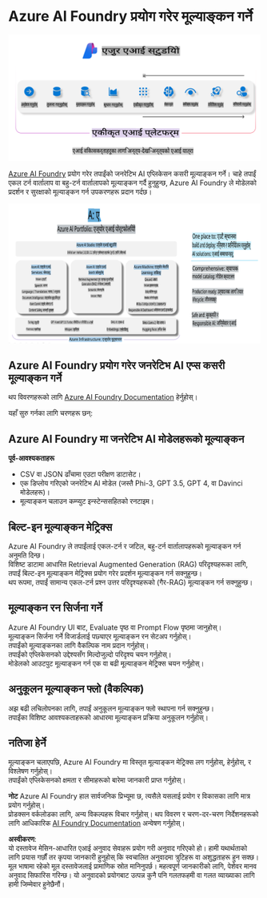 # **Azure AI Foundry प्रयोग गरेर मूल्याङ्कन गर्ने**

![aistudo](../../../../../translated_images/AIFoundry.61da8c74bccc0241ce9a4cb53a170912245871de9235043afcb796ccbc076fdc.ne.png)

[Azure AI Foundry](https://ai.azure.com?WT.mc_id=aiml-138114-kinfeylo) प्रयोग गरेर तपाईंको जनरेटिभ AI एप्लिकेसन कसरी मूल्याङ्कन गर्ने। चाहे तपाईं एकल टर्न वार्तालाप वा बहु-टर्न वार्तालापको मूल्याङ्कन गर्दै हुनुहुन्छ, Azure AI Foundry ले मोडेलको प्रदर्शन र सुरक्षाको मूल्याङ्कन गर्न उपकरणहरू प्रदान गर्दछ।

![aistudo](../../../../../translated_images/AIPortfolio.5aaa2b25e9157624a4542fe041d66a96a1c1ec6007e4e5aadd926c6ec8ce18b3.ne.png)

## Azure AI Foundry प्रयोग गरेर जनरेटिभ AI एप्स कसरी मूल्याङ्कन गर्ने
थप विवरणहरूको लागि [Azure AI Foundry Documentation](https://learn.microsoft.com/azure/ai-studio/how-to/evaluate-generative-ai-app?WT.mc_id=aiml-138114-kinfeylo) हेर्नुहोस्।

यहाँ सुरु गर्नका लागि चरणहरू छन्:

## Azure AI Foundry मा जनरेटिभ AI मोडेलहरूको मूल्याङ्कन

**पूर्व-आवश्यकताहरू**

- CSV वा JSON ढाँचामा एउटा परीक्षण डाटासेट।
- एक डिप्लोय गरिएको जनरेटिभ AI मोडेल (जस्तै Phi-3, GPT 3.5, GPT 4, वा Davinci मोडेलहरू)।
- मूल्याङ्कन चलाउन कम्प्युट इन्स्टेन्ससहितको रनटाइम।

## बिल्ट-इन मूल्याङ्कन मेट्रिक्स

Azure AI Foundry ले तपाईंलाई एकल-टर्न र जटिल, बहु-टर्न वार्तालापहरूको मूल्याङ्कन गर्न अनुमति दिन्छ।  
विशिष्ट डाटामा आधारित Retrieval Augmented Generation (RAG) परिदृश्यहरूका लागि, तपाईं बिल्ट-इन मूल्याङ्कन मेट्रिक्स प्रयोग गरेर प्रदर्शन मूल्याङ्कन गर्न सक्नुहुन्छ।  
थप रूपमा, तपाईं सामान्य एकल-टर्न प्रश्न उत्तर परिदृश्यहरूको (गैर-RAG) मूल्याङ्कन गर्न सक्नुहुन्छ।

## मूल्याङ्कन रन सिर्जना गर्ने

Azure AI Foundry UI बाट, Evaluate पृष्ठ वा Prompt Flow पृष्ठमा जानुहोस्।  
मूल्याङ्कन सिर्जना गर्ने विजार्डलाई पछ्याएर मूल्याङ्कन रन सेटअप गर्नुहोस्।  
तपाईंको मूल्याङ्कनका लागि वैकल्पिक नाम प्रदान गर्नुहोस्।  
तपाईंको एप्लिकेसनको उद्देश्यसँग मिल्दोजुल्दो परिदृश्य चयन गर्नुहोस्।  
मोडेलको आउटपुट मूल्याङ्कन गर्न एक वा बढी मूल्याङ्कन मेट्रिक्स चयन गर्नुहोस्।

## अनुकूलन मूल्याङ्कन फ्लो (वैकल्पिक)

अझ बढी लचिलोपनका लागि, तपाईं अनुकूलन मूल्याङ्कन फ्लो स्थापना गर्न सक्नुहुन्छ।  
तपाईंका विशिष्ट आवश्यकताहरूको आधारमा मूल्याङ्कन प्रक्रिया अनुकूलन गर्नुहोस्।

## नतिजा हेर्ने

मूल्याङ्कन चलाएपछि, Azure AI Foundry मा विस्तृत मूल्याङ्कन मेट्रिक्स लग गर्नुहोस्, हेर्नुहोस्, र विश्लेषण गर्नुहोस्।  
तपाईंको एप्लिकेसनको क्षमता र सीमाहरूको बारेमा जानकारी प्राप्त गर्नुहोस्।

**नोट** Azure AI Foundry हाल सार्वजनिक प्रिभ्यूमा छ, त्यसैले यसलाई प्रयोग र विकासका लागि मात्र प्रयोग गर्नुहोस्।  
प्रोडक्सन वर्कलोडका लागि, अन्य विकल्पहरू विचार गर्नुहोस्। थप विवरण र चरण-दर-चरण निर्देशनहरूको लागि आधिकारिक [AI Foundry Documentation](https://learn.microsoft.com/azure/ai-studio/?WT.mc_id=aiml-138114-kinfeylo) अन्वेषण गर्नुहोस्।  

**अस्वीकरण**:  
यो दस्तावेज मेसिन-आधारित एआई अनुवाद सेवाहरू प्रयोग गरी अनुवाद गरिएको हो। हामी यथार्थताको लागि प्रयास गर्छौं तर कृपया जानकारी हुनुहोस् कि स्वचालित अनुवादमा त्रुटिहरू वा अशुद्धताहरू हुन सक्छ। मूल भाषामा रहेको मूल दस्तावेजलाई प्रामाणिक स्रोत मानिनुपर्छ। महत्वपूर्ण जानकारीको लागि, पेशेवर मानव अनुवाद सिफारिस गरिन्छ। यो अनुवादको प्रयोगबाट उत्पन्न कुनै पनि गलतफहमी वा गलत व्याख्याका लागि हामी जिम्मेवार हुनेछैनौं। 